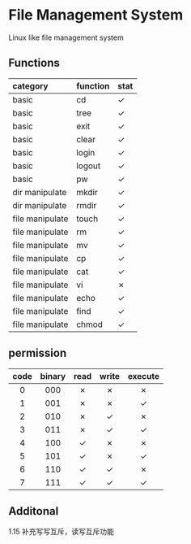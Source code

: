 # File Management System
Linux like file management system

## Functions

| category        | function | stat    |
| :-------------- | :------- | :------ |
| basic           | cd       | &check; |
| basic           | tree     | &check; |
| basic           | exit     | &check; |
| basic           | clear    | &check; |
| basic           | login    | &check; |
| basic           | logout   | &check; |
| basic           | pw       | &check; |
| dir manipulate  | mkdir    | &check; |
| dir manipulate  | rmdir    | &check; |
| file manipulate | touch    | &check; |
| file manipulate | rm       | &check; |
| file manipulate | mv       | &check; |
| file manipulate | cp       | &check; |
| file manipulate | cat      | &check; |
| file manipulate | vi       | &cross; |
| file manipulate | echo     | &check; |
| file manipulate | find     | &check; |
| file manipulate | chmod    | &check; |



## permission

| code  | binary |  read   |  write  | execute |
| :---: | :----: | :-----: | :-----: | :-----: |
|   0   |  000   | &cross; | &cross; | &cross; |
|   1   |  001   | &cross; | &cross; | &check; |
|   2   |  010   | &cross; | &check; | &cross; |
|   3   |  011   | &cross; | &check; | &check; |
|   4   |  100   | &check; | &cross; | &cross; |
|   5   |  101   | &check; | &cross; | &check; |
|   6   |  110   | &check; | &check; | &cross; |
|   7   |  111   | &check; | &check; | &check; |


## Additonal

1.15 补充写写互斥，读写互斥功能
